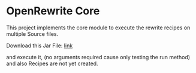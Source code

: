 # OpenRewrite Core

This project implements the core module to execute the rewrite recipes on multiple Source files.

Download this Jar File: <a href="https://github.com/sridamul/OpenRewriteCore/blob/master/OpenRewriteCore-1.0-SNAPSHOT.jar" download>link</a>


and execute it, (no arguments required cause only testing the run method) and also Recipes are not yet created.
